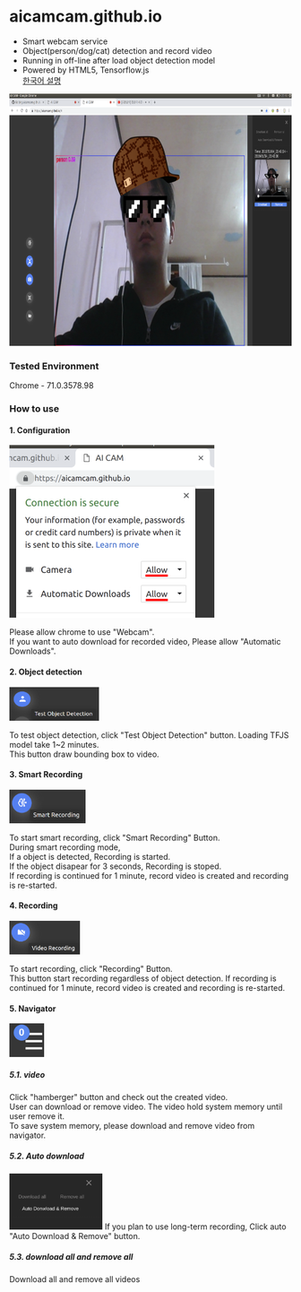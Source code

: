 # aicamcam.github.io
 - Smart webcam service
 - Object(person/dog/cat) detection and record video
 - Running in off-line after load object detection model
 - Powered by HTML5, Tensorflow.js  
[한국어 설명](pages/README_han.md)

<img src="pages/images/aicamcam_capture.png" width="800" height="450" />


### Tested Environment
Chrome - 71.0.3578.98
 
### How to use
#### 1. Configuration
<img src="pages/images/setting.png" width="366" height="308" />

Please allow chrome to use "Webcam".  
If you want to auto download for recorded video, Please allow "Automatic Downloads".   

#### 2. Object detection  
<img src="pages/images/side_button_od.png" width="160" height="60" />

To test object detection, click "Test Object Detection" button. 
Loading TFJS model take 1~2 minutes.  
This button draw bounding box to video. 

#### 3. Smart Recording  
<img src="pages/images/side_button_smart_recording.png" height="60" />

To start smart recording, click "Smart Recording" Button.  
During smart recording mode,   
If a object is detected, Recording is started.  
If the object disapear for 3 seconds, Recording is stoped.   
If recording is continued for 1 minute, record video is created and recording is re-started.  

#### 4. Recording 
<img src="pages/images/side_button_recording.png" height="60" />

To start recording, click "Recording" Button.  
This button start recording regardless of object detection. 
If recording is continued for 1 minute, record video is created and recording is re-started.  

#### 5. Navigator
<img src="pages/images/hamburger_button.png" height="60" />

##### 5.1. video
Click "hamberger" button and check out the created video.   
User can download or remove video. 
The video hold system memory until user remove it.   
To save system memory, please download and remove video from navigator.   

##### 5.2. Auto download
<img src="pages/images/auto_download.png" height="100" />
If you plan to use long-term recording, Click auto "Auto Download & Remove" button.  

##### 5.3. download all and remove all 
Download all and remove all videos
